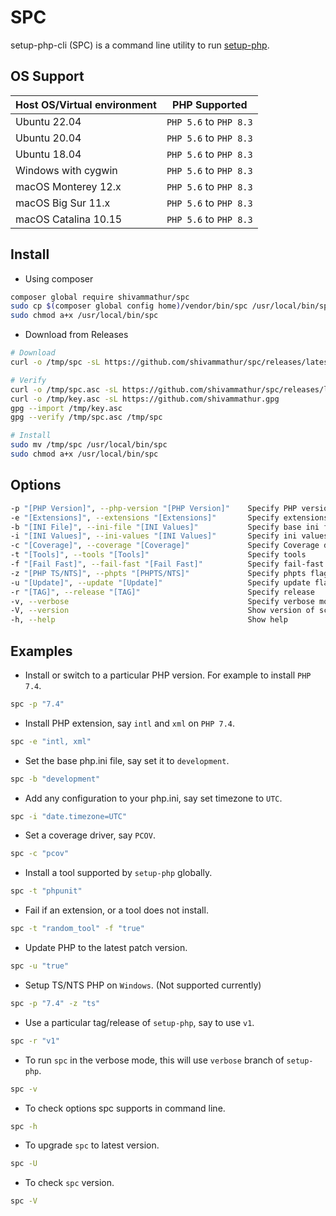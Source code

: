 # SPC

setup-php-cli (SPC) is a command line utility to run [setup-php](https://github.com/shivammathur/setup-php).

## OS Support

|Host OS/Virtual environment|PHP Supported|
|--- |--- |
|Ubuntu 22.04|`PHP 5.6` to `PHP 8.3`|
|Ubuntu 20.04|`PHP 5.6` to `PHP 8.3`|
|Ubuntu 18.04|`PHP 5.6` to `PHP 8.3`|
|Windows with cygwin|`PHP 5.6` to `PHP 8.3`|
|macOS Monterey 12.x|`PHP 5.6` to `PHP 8.3`|
|macOS Big Sur 11.x|`PHP 5.6` to `PHP 8.3`|
|macOS Catalina 10.15|`PHP 5.6` to `PHP 8.3`|

## Install

- Using composer

```bash
composer global require shivammathur/spc
sudo cp $(composer global config home)/vendor/bin/spc /usr/local/bin/spc
sudo chmod a+x /usr/local/bin/spc
```

- Download from Releases

```bash
# Download
curl -o /tmp/spc -sL https://github.com/shivammathur/spc/releases/latest/download/spc

# Verify
curl -o /tmp/spc.asc -sL https://github.com/shivammathur/spc/releases/latest/download/spc.asc
curl -o /tmp/key.asc -sL https://github.com/shivammathur.gpg
gpg --import /tmp/key.asc
gpg --verify /tmp/spc.asc /tmp/spc

# Install
sudo mv /tmp/spc /usr/local/bin/spc
sudo chmod a+x /usr/local/bin/spc
```

## Options

```bash
-p "[PHP Version]", --php-version "[PHP Version]"    Specify PHP version (Required if PHP is not installed)
-e "[Extensions]", --extensions "[Extensions]"       Specify extensions
-b "[INI File]", --ini-file "[INI Values]"           Specify base ini file
-i "[INI Values]", --ini-values "[INI Values]"       Specify ini values
-c "[Coverage]", --coverage "[Coverage]"             Specify Coverage driver
-t "[Tools]", --tools "[Tools]"                      Specify tools
-f "[Fail Fast]", --fail-fast "[Fail Fast]"          Specify fail-fast flag
-z "[PHP TS/NTS]", --phpts "[PHPTS/NTS]"             Specify phpts flag
-u "[Update]", --update "[Update]"                   Specify update flag
-r "[TAG]", --release "[TAG]"                        Specify release
-v, --verbose                                        Specify verbose mode
-V, --version                                        Show version of script
-h, --help                                           Show help
```

## Examples

- Install or switch to a particular PHP version. For example to install `PHP 7.4`.

```bash
spc -p "7.4"
```

- Install PHP extension, say `intl` and `xml` on `PHP 7.4`.

```bash
spc -e "intl, xml"
```

- Set the base php.ini file, say set it to `development`.

```bash
spc -b "development"
```

- Add any configuration to your php.ini, say set timezone to `UTC`.

```bash
spc -i "date.timezone=UTC"
```

- Set a coverage driver, say `PCOV`.

```bash
spc -c "pcov"
```

- Install a tool supported by `setup-php` globally.

```bash
spc -t "phpunit"
```

- Fail if an extension, or a tool does not install.

```bash
spc -t "random_tool" -f "true"
```

- Update PHP to the latest patch version.

```bash
spc -u "true"
```

- Setup TS/NTS PHP on `Windows`. (Not supported currently)

```bash
spc -p "7.4" -z "ts"
```

- Use a particular tag/release of `setup-php`, say to use `v1`.

```bash
spc -r "v1"
```

- To run `spc` in the verbose mode, this will use `verbose` branch of `setup-php`.

```bash
spc -v
```

- To check options spc supports in command line.

```bash
spc -h
```

- To upgrade `spc` to latest version.

```bash
spc -U
```

- To check `spc` version.

```bash
spc -V
```
